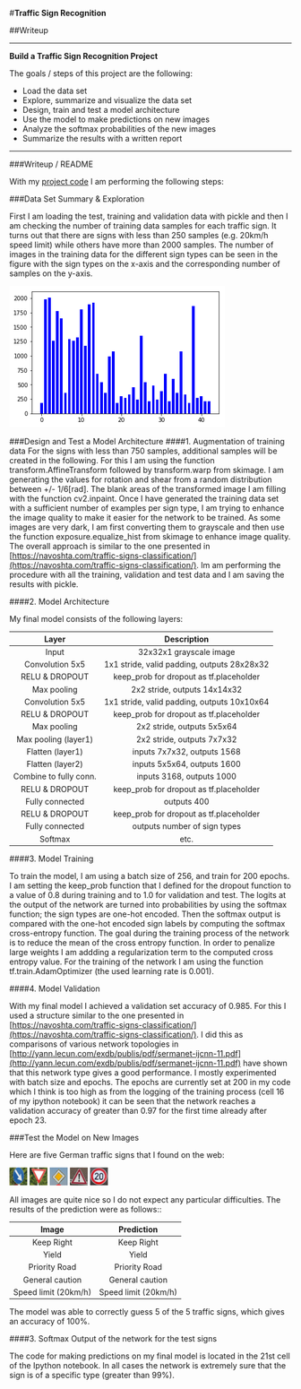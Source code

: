 #**Traffic Sign Recognition** 

##Writeup

---

**Build a Traffic Sign Recognition Project**

The goals / steps of this project are the following: 

* Load the data set
* Explore, summarize and visualize the data set
* Design, train and test a model architecture
* Use the model to make predictions on new images
* Analyze the softmax probabilities of the new images
* Summarize the results with a written report


---
###Writeup / README

With my [project code](https://github.com/markusbrn/CarNDTrafficSignsP1.git) I am performing the following steps:

###Data Set Summary & Exploration

First I am loading the test, training and validation data with pickle and then I am checking the number of training data samples for each traffic sign. It turns out that there are signs with less than 250 samples (e.g. 20km/h speed limit) while others have more than 2000 samples. The number of images in the training data for the different sign types  can be seen in the figure with the sign types on the x-axis and the corresponding number of samples on the y-axis.

![distribution of training data](bar_chart.png)

###Design and Test a Model Architecture
####1. Augmentation of training data
For the signs with less than 750 samples, additional samples will be created in the following. For this I am using the function transform.AffineTransform followed by transform.warp from skimage. I am generating the values for rotation and shear from a random distribution between +/- 1/6[rad]. The blank areas of the transformed image I am filling with the function cv2.inpaint.
Once I have generated the training data set with a sufficient number of examples per sign type, I am trying to enhance the image quality to make it easier for the network to be trained. As some images are very dark, I am first converting them to grayscale and then use the function exposure.equalize_hist from skimage to enhance image quality. The overall approach is similar to the one presented in [https://navoshta.com/traffic-signs-classification/](https://navoshta.com/traffic-signs-classification/). Im am performing the procedure with all the training, validation and test data and I am saving the results with pickle.

####2. Model Architecture

My final model consists of the following layers:

| Layer         		|     Description                            | 
|:---------------------:|:------------------------------------------:| 
| Input         		| 32x32x1 grayscale image					 | 
| Convolution 5x5     	| 1x1 stride, valid padding, outputs 28x28x32| 
| RELU & DROPOUT    	| keep_prob for dropout as tf.placeholder	 | 
| Max pooling	      	| 2x2 stride,  outputs 14x14x32 			 | 
| Convolution 5x5     	| 1x1 stride, valid padding, outputs 10x10x64| 
| RELU & DROPOUT    	| keep_prob for dropout as tf.placeholder    | 
| Max pooling	      	| 2x2 stride,  outputs 5x5x64   			 | 
| Max pooling (layer1) 	| 2x2 stride,  outputs 7x7x32   			 | 
| Flatten (layer1)  	| inputs 7x7x32, outputs 1568      			 | 
| Flatten (layer2)  	| inputs 5x5x64, outputs 1600     			 | 
| Combine to fully conn.| inputs 3168, outputs 1000     			 | 
| RELU & DROPOUT    	| keep_prob for dropout as tf.placeholder    | 
| Fully connected		| outputs 400								 | 
| RELU & DROPOUT    	| keep_prob for dropout as tf.placeholder    | 
| Fully connected		| outputs number of sign types				 | 
| Softmax				| etc.        								 | 



####3. Model Training

To train the model, I am using a batch size of 256, and train for 200 epochs. I am setting the keep_prob function that I defined for the dropout function to a value of 0.8 during training and to 1.0 for validation and test. The logits at the output of the network are turned into probabilities by using the softmax function; the sign types are one-hot encoded. Then the softmax output is compared with the one-hot encoded sign labels by computing the softmax cross-entropy function. The goal during the training process of the network is to reduce the mean of the cross entropy function. In order to penalize large weights I am addding a regularization term to the computed cross entropy value. For the training of the network I am using the function tf.train.AdamOptimizer (the used learning rate is 0.001).

####4. Model Validation

With my final model I achieved a validation set accuracy of 0.985.
For this I used a structure similar to the one presented in [https://navoshta.com/traffic-signs-classification/](https://navoshta.com/traffic-signs-classification/). I did this as comparisons of various network topologies in [http://yann.lecun.com/exdb/publis/pdf/sermanet-ijcnn-11.pdf](http://yann.lecun.com/exdb/publis/pdf/sermanet-ijcnn-11.pdf) have shown that this network type gives a good performance. I mostly experimented with batch size and epochs. The epochs are currently set at 200 in my code which I think is too high as from the logging of the training process (cell 16 of my ipython notebook) it can be seen that the network reaches a validation accuracy of greater than 0.97 for the first time already after epoch 23.
 

###Test the Model on New Images

Here are five German traffic signs that I found on the web:

![bild 1](bild1.jpg) ![bild2](bild2.jpg) ![bild3](bild3.jpg) 
![bild4](bild4.jpg) ![bild5](bild5.jpg)

All images are quite nice so I do not expect any particular difficulties.
The results of the prediction were as follows::

| Image			        |     Prediction	        					|
|:---------------------:|:---------------------------------------------:|
| Keep Right      		| Keep Right   									|
| Yield     			| Yield 										|
| Priority Road			| Priority Road									|
| General caution  		| General caution				 				|
| Speed limit (20km/h)	| Speed limit (20km/h)							|

The model was able to correctly guess 5 of the 5 traffic signs, which gives an accuracy of 100%.

####3. Softmax Output of the network for the test signs

The code for making predictions on my final model is located in the 21st cell of the Ipython notebook.
In all cases the network is extremely sure that the sign is of a specific type (greater than 99%).